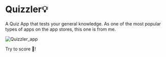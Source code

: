 # Quizzler💡
A Quiz App that tests your general knowledge. As one of the most popular types of apps on the app stores, this one is from me.



![Quizzler_app](https://user-images.githubusercontent.com/47295558/74082700-81140c00-4a82-11ea-8b86-67c20c56b645.gif)


Try to score 💯! 
